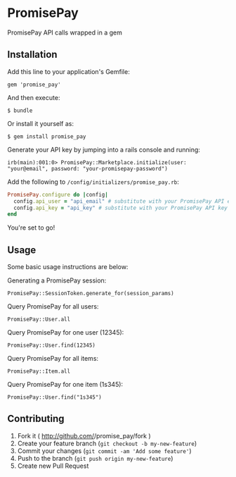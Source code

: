 # PromisePay

PromisePay API calls wrapped in a gem

## Installation

Add this line to your application's Gemfile:

    gem 'promise_pay'

And then execute:

    $ bundle

Or install it yourself as:

    $ gem install promise_pay

Generate your API key by jumping into a rails console and running:

    irb(main):001:0> PromisePay::Marketplace.initialize(user: "your@email", password: "your-promisepay-password")

Add the following to `/config/initializers/promise_pay.rb`:

```ruby
PromisePay.configure do |config|
  config.api_user = "api_email" # substitute with your PromisePay API email
  config.api_key = "api_key" # substitute with your PromisePay API key (generated above)
end
```

You're set to go!

## Usage

Some basic usage instructions are below:

Generating a PromisePay session:

    PromisePay::SessionToken.generate_for(session_params)

Query PromisePay for all users:

    PromisePay::User.all

Query PromisePay for one user (12345):

    PromisePay::User.find(12345)

Query PromisePay for all items:

    PromisePay::Item.all

Query PromisePay for one item (1s345):

    PromisePay::User.find("1s345")


## Contributing

1. Fork it ( http://github.com/<my-github-username>/promise_pay/fork )
2. Create your feature branch (`git checkout -b my-new-feature`)
3. Commit your changes (`git commit -am 'Add some feature'`)
4. Push to the branch (`git push origin my-new-feature`)
5. Create new Pull Request
